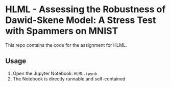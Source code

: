 # HLML - Assessing the Robustness of Dawid-Skene Model: A Stress Test with Spammers on MNIST
This repo contains the code for the assignment for HLML. 

## Usage

1. Open the Jupyter Notebook: `HLML.ipynb`
2. The Notebook is directly runnable and self-contained 
